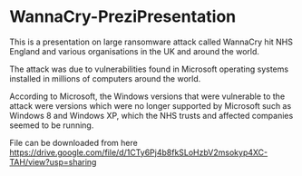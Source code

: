 # WannaCry-PreziPresentation
This is a presentation on large ransomware attack called WannaCry hit NHS England and various organisations in the UK and around the world.

The attack was due to vulnerabilities found in Microsoft operating systems installed in millions of computers around the world.

According to Microsoft, the Windows versions that were vulnerable to the attack were versions which were no longer supported by Microsoft such as Windows 8 and Windows XP, which the NHS trusts and affected companies seemed to be running.

File can be downloaded from here
https://drive.google.com/file/d/1CTy6Pj4b8fkSLoHzbV2msokyp4XC-TAH/view?usp=sharing
